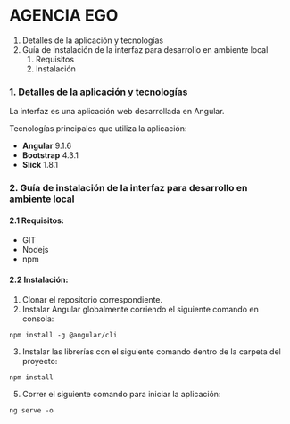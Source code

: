 # AGENCIA EGO

 1. Detalles de la aplicación y tecnologías
 2. Guía de instalación de la interfaz para desarrollo en ambiente local
	1. Requisitos
    2. Instalación
 
 ### 1. Detalles de la aplicación y tecnologías

La interfaz es una aplicación web desarrollada en Angular.

Tecnologías principales que utiliza la aplicación:
	 
 - **Angular** 9.1.6
 - **Bootstrap** 4.3.1
 - **Slick** 1.8.1

### 2. Guía de instalación de la interfaz para desarrollo en ambiente local

#### 2.1 Requisitos:

 - GIT
 - Nodejs
 - npm

#### 2.2 Instalación:

1. Clonar el repositorio correspondiente.
2. Instalar Angular globalmente corriendo el siguiente comando en consola:

```
npm install -g @angular/cli
```

3. Instalar las librerías con el siguiente comando dentro de la carpeta del proyecto:

```
npm install
```
	
5. Correr el siguiente comando para iniciar la aplicación:

```
ng serve -o
```